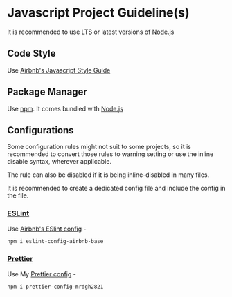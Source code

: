 # Javascript Project Guideline(s)

It is recommended to use LTS or latest versions of [Node.js](https://nodejs.dev/)

## Code Style

Use [Airbnb's Javascript Style Guide](https://github.com/airbnb/javascript)

## Package Manager

Use [npm](https://www.npmjs.com/). It comes bundled with [Node.js](https://nodejs.dev/)

## Configurations

Some configuration rules might not suit to some projects, so it is recommended to convert those rules to warning setting or use the inline disable syntax, wherever applicable.

The rule can also be disabled if it is being inline-disabled in many files.

It is recommended to create a dedicated config file and include the config in the file.

### [ESLint](https://eslint.org/)

Use [Airbnb's ESlint config](https://www.npmjs.com/package/eslint-config-airbnb-base) -

```sh
npm i eslint-config-airbnb-base
```

### [Prettier](https://prettier.io/)

Use My [Prettier config](https://www.npmjs.com/package/prettier-config-mrdgh2821) -

```sh
npm i prettier-config-mrdgh2821
```
